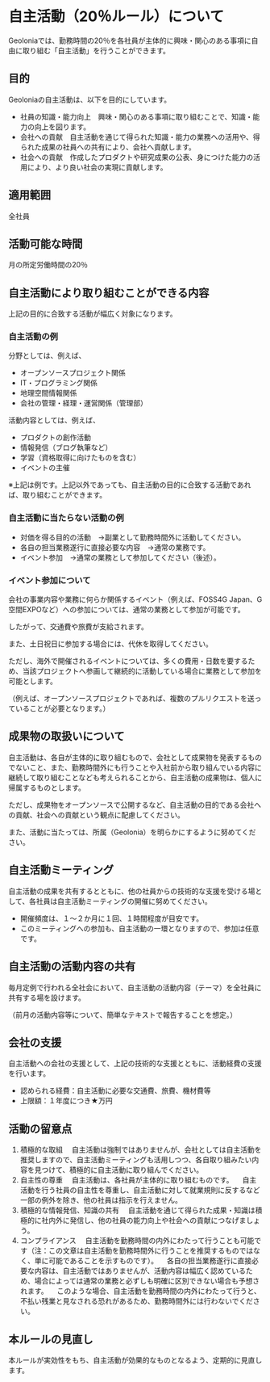 # 自主活動（20％ルール）について

Geoloniaでは、勤務時間の20％を各社員が主体的に興味・関心のある事項に自由に取り組む「自主活動」を行うことができます。

## 目的
Geoloniaの自主活動は、以下を目的にしています。
- 社員の知識・能力向上　興味・関心のある事項に取り組むことで、知識・能力の向上を図ります。
- 会社への貢献　自主活動を通じて得られた知識・能力の業務への活用や、得られた成果の社員への共有により、会社へ貢献します。
- 社会への貢献　作成したプロダクトや研究成果の公表、身につけた能力の活用により、より良い社会の実現に貢献します。

## 適用範囲
全社員

## 活動可能な時間
月の所定労働時間の20％

## 自主活動により取り組むことができる内容
上記の目的に合致する活動が幅広く対象になります。
### 自主活動の例
分野としては、例えば、
- オープンソースプロジェクト関係
- IT・プログラミング関係
- 地理空間情報関係
- 会社の管理・経理・運営関係（管理部）

活動内容としては、例えば、
- プロダクトの創作活動
- 情報発信（ブログ執筆など）
- 学習（資格取得に向けたものを含む）
- イベントの主催

※上記は例です。上記以外であっても、自主活動の目的に合致する活動であれば、取り組むことができます。

### 自主活動に当たらない活動の例
- 対価を得る目的の活動　→副業として勤務時間外に活動してください。
- 各自の担当業務遂行に直接必要な内容　→通常の業務です。
- イベント参加　→通常の業務として参加してください（後述）。

### イベント参加について
会社の事業内容や業務に何らか関係するイベント（例えば、FOSS4G Japan、G空間EXPOなど）への参加については、通常の業務として参加が可能です。

したがって、交通費や旅費が支給されます。

また、土日祝日に参加する場合には、代休を取得してください。

ただし、海外で開催されるイベントについては、多くの費用・日数を要するため、当該プロジェクトへ参画して継続的に活動している場合に業務として参加を可能とします。

（例えば、オープンソースプロジェクトであれば、複数のプルリクエストを送っていることが必要となります。）

## 成果物の取扱いについて
自主活動は、各自が主体的に取り組むもので、会社として成果物を発表するものでないこと、また、勤務時間外にも行うことや入社前から取り組んでいる内容に継続して取り組むことなども考えられることから、自主活動の成果物は、個人に帰属するものとします。

ただし、成果物をオープンソースで公開するなど、自主活動の目的である会社への貢献、社会への貢献という観点に配慮してください。

また、活動に当たっては、所属（Geolonia）を明らかにするように努めてください。

## 自主活動ミーティング
自主活動の成果を共有するとともに、他の社員からの技術的な支援を受ける場として、各社員は自主活動ミーティングの開催に努めてください。
- 開催頻度は、１～２か月に１回、１時間程度が目安です。
- このミーティングへの参加も、自主活動の一環となりますので、参加は任意です。

## 自主活動の活動内容の共有
毎月定例で行われる全社会において、自主活動の活動内容（テーマ）を全社員に共有する場を設けます。

（前月の活動内容等について、簡単なテキストで報告することを想定。）

## 会社の支援
自主活動への会社の支援として、上記の技術的な支援とともに、活動経費の支援を行います。
- 認められる経費：自主活動に必要な交通費、旅費、機材費等
- 上限額：１年度につき★万円

## 活動の留意点
1. 積極的な取組
　自主活動は強制ではありませんが、会社としては自主活動を推奨しますので、自主活動ミーティングも活用しつつ、各自取り組みたい内容を見つけて、積極的に自主活動に取り組んでください。
2. 自主性の尊重
　自主活動は、各社員が主体的に取り組むものです。
　自主活動を行う社員の自主性を尊重し、自主活動に対して就業規則に反するなど一部の例外を除き、他の社員は指示を行えません。
3. 積極的な情報発信、知識の共有
　自主活動を通じて得られた成果・知識は積極的に社内外に発信し、他の社員の能力向上や社会への貢献につなげましょう。  
4. コンプライアンス
　自主活動を勤務時間の内外にわたって行うことも可能です（注：この文章は自主活動を勤務時間外に行うことを推奨するものではなく、単に可能であることを示すものです）。
　各自の担当業務遂行に直接必要な内容は、自主活動ではありませんが、活動内容は幅広く認めているため、場合によっては通常の業務と必ずしも明確に区別できない場合も予想されます。
　このような場合、自主活動を勤務時間の内外にわたって行うと、不払い残業と見なされる恐れがあるため、勤務時間外には行わないでください。

## 本ルールの見直し
本ルールが実効性をもち、自主活動が効果的なものとなるよう、定期的に見直します。
